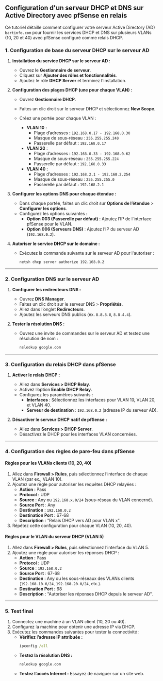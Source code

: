 ## Configuration d'un serveur DHCP et DNS sur Active Directory avec pfSense en relais

Ce tutoriel détaille comment configurer votre serveur Active Directory (AD) `bartinfo.com` pour fournir les services DHCP et DNS sur plusieurs VLANs (10, 20 et 40) avec pfSense configuré comme relais DHCP.

### **1. Configuration de base du serveur DHCP sur le serveur AD**

1. **Installation du service DHCP sur le serveur AD :**
   - Ouvrez le **Gestionnaire de serveur**.
   - Cliquez sur **Ajouter des rôles et fonctionnalités**.
   - Ajoutez le rôle **DHCP Server** et terminez l'installation.

2. **Configuration des plages DHCP (une pour chaque VLAN) :**
   - Ouvrez **Gestionnaire DHCP**.
   - Faites un clic droit sur le serveur DHCP et sélectionnez **New Scope**.
   - Créez une portée pour chaque VLAN :

     - **VLAN 10** :
       - Plage d’adresses : `192.168.0.17 - 192.168.0.30`
       - Masque de sous-réseau : `255.255.255.240`
       - Passerelle par défaut : `192.168.0.17`
     - **VLAN 20** :
       - Plage d’adresses : `192.168.0.33 - 192.168.0.62`
       - Masque de sous-réseau : `255.255.255.224`
       - Passerelle par défaut : `192.168.0.33`
     - **VLAN 40** :
       - Plage d’adresses : `192.168.2.1 - 192.168.2.254`
       - Masque de sous-réseau : `255.255.255.0`
       - Passerelle par défaut : `192.168.2.1`

3. **Configurer les options DNS pour chaque étendue :**
   - Dans chaque portée, faites un clic droit sur **Options de l’étendue** > **Configurer les options**.
   - Configurez les options suivantes :
     - **Option 003 (Passerelle par défaut)** : Ajoutez l’IP de l’interface pfSense pour le VLAN.
     - **Option 006 (Serveurs DNS)** : Ajoutez l’IP du serveur AD (`192.168.0.2`).


4. **Autoriser le service DHCP sur le domaine :**
   - Exécutez la commande suivante sur le serveur AD pour l'autoriser :
     ```cmd
     netsh dhcp server authorize 192.168.0.2
     ```

---

### **2. Configuration DNS sur le serveur AD**

1. **Configurer les redirecteurs DNS :**
   - Ouvrez **DNS Manager**.
   - Faites un clic droit sur le serveur DNS > **Propriétés**.
   - Allez dans l’onglet **Redirecteurs**.
   - Ajoutez les serveurs DNS publics (ex. `8.8.8.8`, `8.8.4.4`).

2. **Tester la résolution DNS :**
   - Ouvrez une invite de commandes sur le serveur AD et testez une résolution de nom :
     ```cmd
     nslookup google.com
     ```

---

### **3. Configuration du relais DHCP dans pfSense**

1. **Activer le relais DHCP :**
   - Allez dans **Services > DHCP Relay**.
   - Activez l’option **Enable DHCP Relay**.
   - Configurez les paramètres suivants :
     - **Interfaces** : Sélectionnez les interfaces pour VLAN 10, VLAN 20, et VLAN 40.
     - **Serveur de destination** : `192.168.0.2` (adresse IP du serveur AD).

2. **Désactiver le serveur DHCP natif de pfSense :**
   - Allez dans **Services > DHCP Server**.
   - Désactivez le DHCP pour les interfaces VLAN concernées.

---

### **4. Configuration des règles de pare-feu dans pfSense**

#### **Règles pour les VLANs clients (10, 20, 40)**
1. Allez dans **Firewall > Rules**, puis sélectionnez l’interface de chaque VLAN (par ex., VLAN 10).
2. Ajoutez une règle pour autoriser les requêtes DHCP relayées :
   - **Action** : Pass
   - **Protocol** : UDP
   - **Source** : Any ou `192.168.x.0/24` (sous-réseau du VLAN concerné).
   - **Source Port** : Any
   - **Destination** : `192.168.0.2`
   - **Destination Port** : 67-68
   - **Description** : "Relais DHCP vers AD pour VLAN x".
3. Répétez cette configuration pour chaque VLAN (10, 20, 40).

#### **Règles pour le VLAN du serveur DHCP (VLAN 5)**
1. Allez dans **Firewall > Rules**, puis sélectionnez l’interface du VLAN 5.
2. Ajoutez une règle pour autoriser les réponses DHCP :
   - **Action** : Pass
   - **Protocol** : UDP
   - **Source** : `192.168.0.2`
   - **Source Port** : 67-68
   - **Destination** : Any ou les sous-réseaux des VLANs clients (`192.168.10.0/24`, `192.168.20.0/24`, etc.).
   - **Destination Port** : 68
   - **Description** : "Autoriser les réponses DHCP depuis le serveur AD".

---

### **5. Test final**

1. Connectez une machine à un VLAN client (10, 20 ou 40).
2. Configurez la machine pour obtenir une adresse IP via DHCP.
3. Exécutez les commandes suivantes pour tester la connectivité :
   - **Vérifiez l’adresse IP attribuée :**
     ```cmd
     ipconfig /all
     ```
   - **Testez la résolution DNS :**
     ```cmd
     nslookup google.com
     ```
   - **Testez l’accès Internet :**
     Essayez de naviguer sur un site web.



